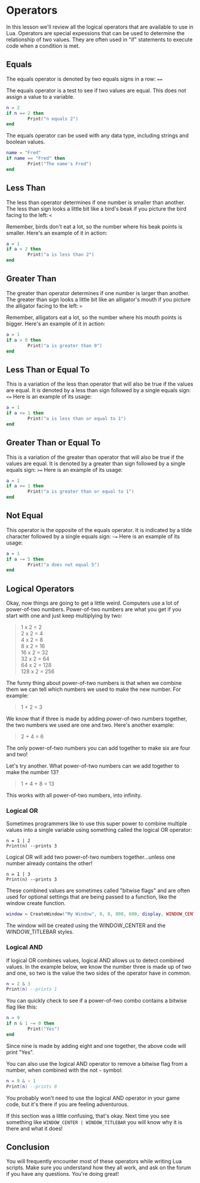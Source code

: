 # Operators

In this lesson we'll review all the logical operators that are available to use in Lua.  Operators are special expessions that can be used to determine the relationship of two values.  They are often used in "if" statements to execute code when a condition is met.

## Equals

The equals operator is denoted by two equals signs in a row: `==`

The equals operator is a test to see if two values are equal.  This does not assign a value to a variable.

```lua
n = 2
if n == 2 then
        Print("n equals 2")
end
```

The equals operator can be used with any data type, including strings and boolean values.

```lua
name = "Fred"
if name == "Fred" then
        Print("The name's Fred")
end
```

## Less Than

The less than operator determines if one number is smaller than another.  The less than sign looks a little bit like a bird's beak if you picture the bird facing to the left: `<`

Remember, birds don't eat a lot, so the number where his beak points is smaller.  Here's an example of it in action:

```lua
a = 1
if a < 2 then
        Print("a is less than 2")
end
```

## Greater Than

The greater than operator determines if one number is larger than another.  The greater than sign looks a little bit like an alligator's mouth if you picture the alligator facing to the left: `>`

Remember, alligators eat a lot, so the number where his mouth points is bigger.  Here's an example of it in action:

```lua
a = 1
if a > 0 then
        Print("a is greater than 0")
end
```

## Less Than or Equal To

This is a variation of the less than operator that will also be true if the values are equal. It is denoted by a less than sign followed by a single equals sign:
`<=`
Here is an example of its usage:

```lua
a = 1
if a <= 1 then
        Print("a is less than or equal to 1")
end
```

## Greater Than or Equal To

This is a variation of the greater than operator that will also be true if the values are equal.   It is denoted by a greater than sign followed by a single equals sign:
`>=`
Here is an example of its usage:

```lua
a = 1
if a >= 1 then
        Print("a is greater than or equal to 1")
end
```

## Not Equal

This operator is the opposite of the equals operator.  It is indicated by a tilde character followed by a single equals sign:
`~=`
Here is an example of its usage:

```lua
a = 1
if a ~= 5 then
        Print("a does not equal 5")
end
```

## Logical Operators

Okay, now things are going to get a little weird. Computers use a lot of power-of-two numbers. Power-of-two numbers are what you get if you start with one and just keep multiplying by two:
> 1 x 2 = 2  
> 2 x 2 = 4  
> 4 x 2 = 8  
> 8 x 2 = 16  
> 16 x 2 = 32  
> 32 x 2 = 64  
> 64 x 2 = 128  
> 128 x 2 = 256  

The funny thing about power-of-two numbers is that when we combine them we can tell which numbers we used to make the new number. For example:
> 1 + 2 = 3

We know that if three is made by adding power-of-two numbers together, the two numbers we used are one and two. Here's another example:
> 2 + 4 = 6

The only power-of-two numbers you can add together to make six are four and two!

Let's try another. What power-of-two numbers can we add together to make the number 13?
> 1 + 4 + 8 = 13

This works with all power-of-two numbers, into infinity.

### Logical OR

Sometimes programmers like to use this super power to combine multiple values into a single variable using something called the logical OR operator:
```
n = 1 | 2
Print(n) --prints 3
```
Logical OR will add two power-of-two numbers together...unless one number already contains the other!
```
n = 1 | 3
Print(n) --prints 3
```
These combined values are sometimes called "bitwise flags" and are often used for optional settings that are being passed to a function, like the window create function.

```lua
window = CreateWindow("My Window", 0, 0, 800, 600, display, WINDOW_CENTER | WINDOW_TITLEBAR )
```

The window will be created using the WINDOW_CENTER and the WINDOW_TITLEBAR styles.

### Logical AND

If logical OR combines values, logical AND allows us to detect combined values. In the example below, we know the number three is made up of two and one, so two is the value the two sides of the operator have in common.

```lua
n = 2 & 3
Print(n) --prints 1
```

You can quickly check to see if a power-of-two combo contains a bitwise flag like this:

```lua
n = 9
if n & 1 ~= 0 then
        Print("Yes")
end
```

Since nine is made by adding eight and one together, the above code will print "Yes".

You can also use the logical AND operator to remove a bitwise flag from a number, when combined with the not `~` symbol:

```lua
n = 9 & ~ 1
Print(n) --prints 8
```

You probably won't need to use the logical AND operator in your game code, but it's there if you are feeling adventurous.

If this section was a little confusing, that's okay. Next time you see something like `WINDOW_CENTER | WINDOW_TITLEBAR` you will know why it is there and what it does!

## Conclusion

You will frequently encounter most of these operators while writing Lua scripts.  Make sure you understand how they all work, and ask on the forum if you have any questions.  You're doing great!
